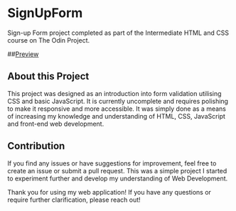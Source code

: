 # SignUpForm
Sign-up Form project completed as part of the Intermediate HTML and CSS course on The Odin Project.

##[Preview](https://churakuma.github.io/SignUpForm/)

## About this Project
This project was designed as an introduction into form validation utilising CSS and basic JavaScript. It is currently uncomplete and requires polishing to make it responsive and more accessible. It was simply done as a means of increasing my knowledge and understanding of HTML, CSS, JavaScript and front-end web development.

## Contribution
If you find any issues or have suggestions for improvement, feel free to create an issue or submit a pull request. This was a simple project I started to experiment further and develop my understanding of Web Development.

Thank you for using my web application! If you have any questions or require further clarification, please reach out!
